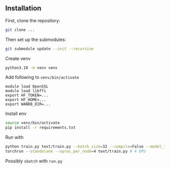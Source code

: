 
## Installation

First, clone the repository:

```bash
git clone ...
```

Then set up the submodules:

```bash
git submodule update --init --recursive
```

Create venv

```bash
python3.10 -m venv venv
```

Add following to `venv/bin/activate`
```
module load OpenSSL
module load libffi
export HF_TOKEN=...
export HF_HOME=...
export WANDB_DIR=...
```

Install env

```bash
source venv/bin/activate
pip install -r requirements.txt
```

Run with
```bash
python train.py text/train.py --batch_size=32 --compile=False --model_type=aoGPT/sigmaGPT # one GPU
torchrun --standalone --nproc_per_node=4 text/train.py # 4 GPU
```

Possibly `sbatch` with `run.py`
